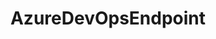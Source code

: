 ---
optionsClassName: AzureDevOpsEndpointOptions
optionsClassFullName: MigrationTools.Endpoints.AzureDevOpsEndpointOptions
configurationSamples:
- name: defaults
  description: 
  code: >-
    {
      "MigrationTools": {
        "EndpointDefaults": {
          "AzureDevOpsEndpoint": {}
        }
      }
    }
  sampleFor: MigrationTools.Endpoints.AzureDevOpsEndpointOptions
- name: Classic
  description: 
  code: >-
    {
      "$type": "AzureDevOpsEndpointOptions",
      "AuthenticationMode": 0,
      "AccessToken": null,
      "Organisation": null,
      "Project": null,
      "ReflectedWorkItemIdField": null,
      "Name": null,
      "EndpointEnrichers": null
    }
  sampleFor: MigrationTools.Endpoints.AzureDevOpsEndpointOptions
description: missng XML code comments
className: AzureDevOpsEndpoint
typeName: Endpoints
architecture: 
options:
- parameterName: AccessToken
  type: String
  description: missng XML code comments
  defaultValue: missng XML code comments
- parameterName: AuthenticationMode
  type: AuthenticationMode
  description: missng XML code comments
  defaultValue: missng XML code comments
- parameterName: EndpointEnrichers
  type: List
  description: missng XML code comments
  defaultValue: missng XML code comments
- parameterName: Name
  type: String
  description: missng XML code comments
  defaultValue: missng XML code comments
- parameterName: Organisation
  type: String
  description: missng XML code comments
  defaultValue: missng XML code comments
- parameterName: Project
  type: String
  description: missng XML code comments
  defaultValue: missng XML code comments
- parameterName: ReflectedWorkItemIdField
  type: String
  description: missng XML code comments
  defaultValue: missng XML code comments
status: missng XML code comments
processingTarget: missng XML code comments
classFile: /src/MigrationTools.Clients.AzureDevops.Rest/Endpoints/AzureDevOpsEndpoint.cs
optionsClassFile: /src/MigrationTools.Clients.AzureDevops.Rest/Endpoints/AzureDevOpsEndpointOptions.cs

redirectFrom:
- /Reference/Endpoints/AzureDevOpsEndpointOptions/
layout: reference
toc: true
permalink: /Reference/Endpoints/AzureDevOpsEndpoint/
title: AzureDevOpsEndpoint
categories:
- Endpoints
- 
topics:
- topic: notes
  path: /Endpoints/AzureDevOpsEndpoint-notes.md
  exists: false
  markdown: ''
- topic: introduction
  path: /Endpoints/AzureDevOpsEndpoint-introduction.md
  exists: false
  markdown: ''

---